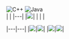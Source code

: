
![C++](https://img.shields.io/badge/c++-%2300599C.svg?style=for-the-badge&logo=c%2B%2B&logoColor=white)
![Java](https://img.shields.io/badge/java-%23ED8B00.svg?style=for-the-badge&logo=openjdk&logoColor=white)
<br>
|   |
|---|
|![](https://github-profile-summary-cards.vercel.app/api/cards/profile-details?username=daniilshat&theme=solarized_dark)|
|   |   |

|---|---|
|![](https://github-profile-summary-cards.vercel.app/api/cards/most-commit-language?username=darvik80&theme=solarized_dark)|![](https://github-profile-summary-cards.vercel.app/api/cards/repos-per-language?username=darvik80&theme=solarized_dark)|
|![](https://github-profile-summary-cards.vercel.app/api/cards/stats?username=darvik80&theme=solarized_dark)|![](https://github-profile-summary-cards.vercel.app/api/cards/productive-time?username=darvik80&theme=solarized_dark)|
